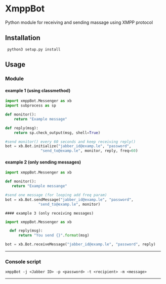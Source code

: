# XmppBot

Python module for receiving and sending massage using XMPP protocol

## Installation

``` python3 setup.py install```

## Usage

### Module

#### example 1 (using classmethod)

```python
import xmppBot.Messenger as xb
import subprocess as sp

def monitor():
	return "Example message"

def reply(msg):
	return sp.check_output(msg, shell=True)

#send monitor() every 60 seconds and keep receiving reply()
bot = xb.Bot.initialize("jabber_id@examp.le", "password",
				"send_to@examp.le", monitor, reply, freq=60)
 ```

 #### example 2 (only sending messages)

 ```python
 import xmppBot.Messenger as xb

 def monitor():
 	return "Example messange"

 #send one message (for looping add freq param)
 bot = xb.Bot.sendMessage("jabber_id@examp.le", "password",
 				"send_to@examp.le", monitor)
  ```

	#### example 3 (only receiving messages)

  ```python
  import xmppBot.Messenger as xb

	def reply(msg):
		return "You send {}".format(msg)

  bot = xb.Bot.receiveMessage("jabber_id@examp.le", "password", reply)
   ```

---

 ### Console script

`xmppBot -j <Jabber ID> -p <password> -t <recipient> -m <message>`

---
